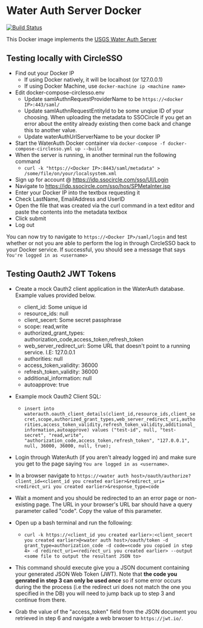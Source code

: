 # Water Auth Server Docker

[![Build Status](https://travis-ci.org/USGS-CIDA/docker-water-auth-server.svg?branch=master)](https://travis-ci.org/USGS-CIDA/docker-water-auth-server)

This Docker image implements the [USGS Water Auth Server](https://github.com/USGS-CIDA/Water-Auth-Server)

## Testing locally with CircleSSO

- Find out your Docker IP
  - If using Docker natively, it will be localhost (or 127.0.0.1)
  - If using Docker Machine, use `docker-machine ip <machine name>`
- Edit docker-compose-circlesso.env
  - Update samlAuthnRequestProviderName to be `https://<docker IP>:443/saml/`
  - Update samlAuthnRequestEntityId to be some unqiue ID of your choosing. When uploading the metadata to SSOCircle if you get an error about the entity already existing then come back and change this to another value.
  - Update waterAuthUrlServerName to be your docker IP
- Start the WaterAuth Docker container via `docker-compose -f docker-compose-circlesso.yml up --build`
- When the server is running, in another terminal run the following command
  - `curl -k "https://<Docker IP>:8443/saml/metadata" > /some/file/on/your/localsystem.xml`
- Sign up for account @ https://idp.ssocircle.com/sso/UI/Login
- Navigate to https://idp.ssocircle.com/sso/hos/SPMetaInter.jsp
- Enter your Docker IP into the textbox requesting it
- Check LastName, EmailAddress and UserID
- Open the file that was created via the curl command in a text editor and paste the contents into the metadata textbox
- Click submit
- Log out

You can now try to navigate to `https://<Docker IP>/saml/login` and test whether or not you are able to perform the log in through CircleSSO back to your Docker service. If successful, you should see a message that says `You're logged in as <username>`

## Testing Oauth2 JWT Tokens

- Create a mock Oauth2 client application in the WaterAuth database. Example values provided below.
  - client_id: Some unique id
  - resource_ids: null
  - client_secert: Some secret passphrase
  - scope: read,write
  - authorized_grant_types: authorization_code,access_token,refresh_token
  - web_server_redirect_uri: Some URL that doesn't point to a running service. I.E: 127.0.0.1
  - authorities: null
  - access_token_validity: 36000
  - refresh_token_validity: 36000
  - additional_information: null
  - autoapprove: true

- Example mock Oauth2 Client SQL:
  - `insert into waterauth.oauth_client_details(client_id,resource_ids,client_secret,scope,authorized_grant_types,web_server_redirect_uri,authorities,access_token_validity,refresh_token_validity,additional_information,autoapprove) values ("test-id", null, "test-secret", "read,write", "authorization_code,access_token,refresh_token", "127.0.0.1", null, 36000, 36000, null, true);`

- Login through WaterAuth (if you aren't already logged in) and make sure you get to the page saying `You are logged in as <username>`.

- In a browser navigate to `https://<water auth host>/oauth/authorize?client_id=<client_id you created earlier>&redirect_uri=<redirect_uri you created earlier>&response_type=code`

- Wait a moment and you should be redirected to an an error page or non-existing page. The URL in your browser's URL bar should have a query parameter called "code". Copy the value of this parameter.

- Open up a bash terminal and run the following:
  - `curl -k https://<client_id you created earlier>:<client_secert you created earlier>@<water auth host>/oauth/token -d grant_type=authorization_code -d code=<code you copied in step 4> -d redirect_uri=<redirect_uri you created earlier> --output <some file to output the resultant JSON to>`

- This command should execute give you a JSON document containing your generated JSON Web Token (JWT). Note that **the code you genrated in step 3 can only be used _once_** so if some error occurs during the the process (i.e the redirect uri does not match the one you specified in the DB) you will need to jump back up to step 3 and continue from there.

- Grab the value of the "access_token" field from the JSON document you retrieved in step 6 and navigate a web brwoser to `https://jwt.io/`.